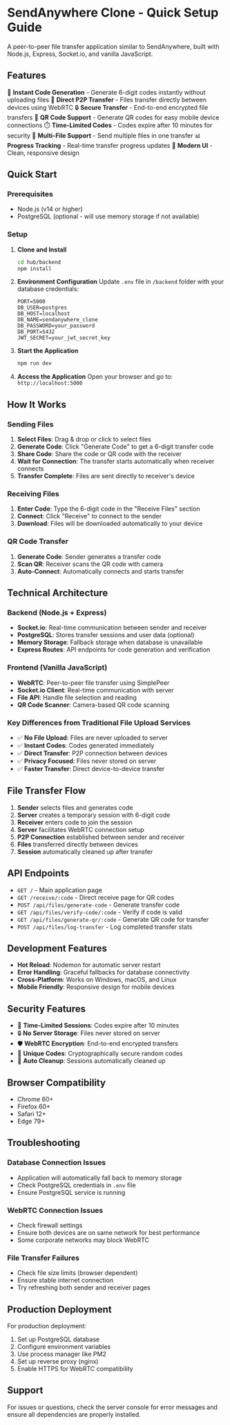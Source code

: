 # SendAnywhere Clone - Quick Setup Guide

A peer-to-peer file transfer application similar to SendAnywhere, built with Node.js, Express, Socket.io, and vanilla JavaScript.

## Features

🚀 **Instant Code Generation** - Generate 6-digit codes instantly without uploading files
📁 **Direct P2P Transfer** - Files transfer directly between devices using WebRTC
🔒 **Secure Transfer** - End-to-end encrypted file transfers
📱 **QR Code Support** - Generate QR codes for easy mobile device connections
⏱️ **Time-Limited Codes** - Codes expire after 10 minutes for security
💾 **Multi-File Support** - Send multiple files in one transfer
📊 **Progress Tracking** - Real-time transfer progress updates
🎨 **Modern UI** - Clean, responsive design

## Quick Start

### Prerequisites
- Node.js (v14 or higher)
- PostgreSQL (optional - will use memory storage if not available)

### Setup
1. **Clone and Install**
   ```bash
   cd hub/backend
   npm install
   ```

2. **Environment Configuration**
   Update `.env` file in `/backend` folder with your database credentials:
   ```
   PORT=5000
   DB_USER=postgres
   DB_HOST=localhost
   DB_NAME=sendanywhere_clone
   DB_PASSWORD=your_password
   DB_PORT=5432
   JWT_SECRET=your_jwt_secret_key
   ```

3. **Start the Application**
   ```bash
   npm run dev
   ```

4. **Access the Application**
   Open your browser and go to: `http://localhost:5000`

## How It Works

### Sending Files
1. **Select Files**: Drag & drop or click to select files
2. **Generate Code**: Click "Generate Code" to get a 6-digit transfer code
3. **Share Code**: Share the code or QR code with the receiver
4. **Wait for Connection**: The transfer starts automatically when receiver connects
5. **Transfer Complete**: Files are sent directly to receiver's device

### Receiving Files
1. **Enter Code**: Type the 6-digit code in the "Receive Files" section
2. **Connect**: Click "Receive" to connect to the sender
3. **Download**: Files will be downloaded automatically to your device

### QR Code Transfer
1. **Generate Code**: Sender generates a transfer code
2. **Scan QR**: Receiver scans the QR code with camera
3. **Auto-Connect**: Automatically connects and starts transfer

## Technical Architecture

### Backend (Node.js + Express)
- **Socket.io**: Real-time communication between sender and receiver
- **PostgreSQL**: Stores transfer sessions and user data (optional)
- **Memory Storage**: Fallback storage when database is unavailable
- **Express Routes**: API endpoints for code generation and verification

### Frontend (Vanilla JavaScript)
- **WebRTC**: Peer-to-peer file transfer using SimplePeer
- **Socket.io Client**: Real-time communication with server
- **File API**: Handle file selection and reading
- **QR Code Scanner**: Camera-based QR code scanning

### Key Differences from Traditional File Upload Services
- ✅ **No File Upload**: Files are never uploaded to server
- ✅ **Instant Codes**: Codes generated immediately
- ✅ **Direct Transfer**: P2P connection between devices
- ✅ **Privacy Focused**: Files never stored on server
- ✅ **Faster Transfer**: Direct device-to-device transfer

## File Transfer Flow

1. **Sender** selects files and generates code
2. **Server** creates a temporary session with 6-digit code
3. **Receiver** enters code to join the session
4. **Server** facilitates WebRTC connection setup
5. **P2P Connection** established between sender and receiver
6. **Files** transferred directly between devices
7. **Session** automatically cleaned up after transfer

## API Endpoints

- `GET /` - Main application page
- `GET /receive/:code` - Direct receive page for QR codes
- `POST /api/files/generate-code` - Generate transfer code
- `GET /api/files/verify-code/:code` - Verify if code is valid
- `GET /api/files/generate-qr/:code` - Generate QR code for transfer
- `POST /api/files/log-transfer` - Log completed transfer stats

## Development Features

- **Hot Reload**: Nodemon for automatic server restart
- **Error Handling**: Graceful fallbacks for database connectivity
- **Cross-Platform**: Works on Windows, macOS, and Linux
- **Mobile Friendly**: Responsive design for mobile devices

## Security Features

- 🔐 **Time-Limited Sessions**: Codes expire after 10 minutes
- 🔒 **No Server Storage**: Files never stored on server
- 🛡️ **WebRTC Encryption**: End-to-end encrypted transfers
- 🔑 **Unique Codes**: Cryptographically secure random codes
- 🧹 **Auto Cleanup**: Sessions automatically cleaned up

## Browser Compatibility

- Chrome 60+
- Firefox 60+
- Safari 12+
- Edge 79+

## Troubleshooting

### Database Connection Issues
- Application will automatically fall back to memory storage
- Check PostgreSQL credentials in `.env` file
- Ensure PostgreSQL service is running

### WebRTC Connection Issues
- Check firewall settings
- Ensure both devices are on same network for best performance
- Some corporate networks may block WebRTC

### File Transfer Failures
- Check file size limits (browser dependent)
- Ensure stable internet connection
- Try refreshing both sender and receiver pages

## Production Deployment

For production deployment:
1. Set up PostgreSQL database
2. Configure environment variables
3. Use process manager like PM2
4. Set up reverse proxy (nginx)
5. Enable HTTPS for WebRTC compatibility

## Support

For issues or questions, check the server console for error messages and ensure all dependencies are properly installed.
